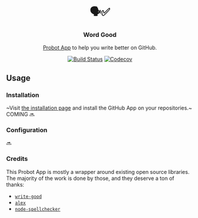 <h1 align="center">🗣✅</h1>
<h3 align="center">Word Good</h3>
<p align="center"><a href="https://probot.github.io">Probot App</a> to help you write better on GitHub.<p>
<p align="center"><a href="https://travis-ci.com/JasonEtco/write-good-app"><img src="https://badgen.now.sh/travis/JasonEtco/write-good-app" alt="Build Status"></a> <a href="https://codecov.io/gh/JasonEtco/write-good-app/"><img src="https://badgen.now.sh/codecov/c/github/JasonEtco/write-good-app" alt="Codecov"></a></p>

## Usage

### Installation

~Visit [the installation page](https://github.com/apps/write-good-app) and install the GitHub App on your repositories.~ COMING :soon:

### Configuration

:soon:

### Credits

This Probot App is mostly a wrapper around existing open source libraries. The majority of the work is done by those, and they deserve a ton of thanks:

* [`write-good`](https://github.com/btford/write-good)
* [`alex`](https://github.com/get-alex/alex)
* [`node-spellchecker`](https://github.com/atom/node-spellchecker)
